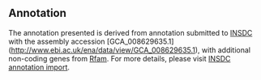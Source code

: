 
Annotation
----------

The annotation presented is derived from annotation submitted to
[INSDC](http://www.insdc.org) with the assembly accession [GCA\_008629635.1]
(http://www.ebi.ac.uk/ena/data/view/GCA_008629635.1),
with additional non-coding genes from
[Rfam](http://rfam.xfam.org/). For more details, please visit [INSDC
annotation import](http://ensemblgenomes.org/info/data/insdc_annotation).
